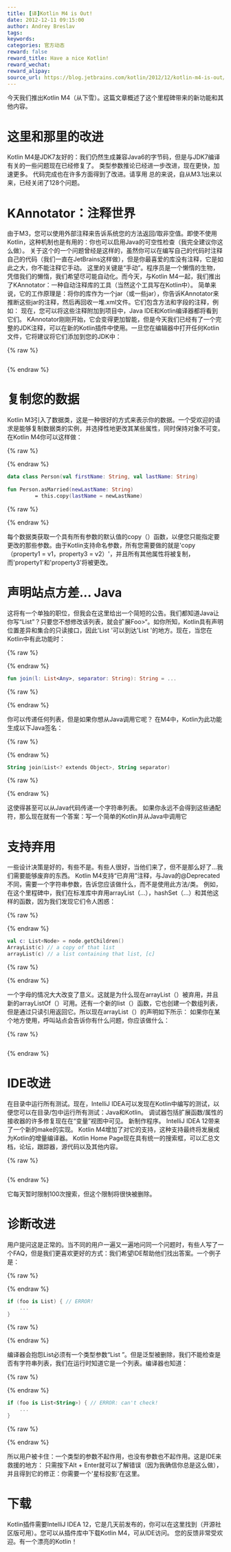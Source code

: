 ```yaml
---
title: [译]Kotlin M4 is Out!
date: 2012-12-11 09:15:00
author: Andrey Breslav
tags:
keywords:
categories: 官方动态
reward: false
reward_title: Have a nice Kotlin!
reward_wechat:
reward_alipay:
source_url: https://blog.jetbrains.com/kotlin/2012/12/kotlin-m4-is-out/
---
```


今天我们推出Kotlin M4（从下雪）。这篇文章概述了这个里程碑带来的新功能和其他内容。
# 这里和那里的改进

Kotlin M4是JDK7友好的：我们仍然生成兼容Java6的字节码，但是与JDK7编译有关的一些问题现在已经修复了。
类型参数推论已经进一步改进，现在更快，加速更多。
代码完成也在许多方面得到了改进。请享用
总的来说，自从M3.1出来以来，已经关闭了128个问题。
# KAnnotator：注释世界

由于M3，您可以使用外部注释来告诉系统您的方法返回/取非空值。即使不使用Kotlin，这种机制也是有用的：你也可以启用Java的可空性检查（我完全建议你这么做）。
关于这个的一个问题曾经是这样的，虽然你可以在编写自己的代码时注释自己的代码（我们一直在JetBrains这样做），但是你最喜爱的库没有注释，它是如此之大，你不能注释它手动。
这里的关键是“手动”。程序员是一个懒惰的生物，凭借我们的懒惰，我们希望尽可能自动化。而今天，与Kotlin M4一起，我们推出了KAnnotator：一种自动注释库的工具（当然这个工具写在Kotlin中）。
简单来说，它的工作原理是：将你的库作为一个jar（或一些jar），你告诉KAnnotator来推断这些jar的注释，然后再回收一堆.xml文件。它们包含方法和字段的注释，例如：
现在，您可以将这些注释附加到项目中，Java IDE和Kotlin编译器都将看到它们。
KAnnotator刚刚开始，它会变得更加智能，但是今天我们已经有了一个完整的JDK注释，可以在新的Kotlin插件中使用。一旦您在编辑器中打开任何Kotlin文件，它将建议将它们添加到您的JDK中：

{% raw %}
<p><a href="https://i0.wp.com/blog.jetbrains.com/kotlin/files/2012/12/JDK-annotations-1.png"><img alt="" class="aligncenter size-full wp-image-742" data-recalc-dims="1" sizes="(max-width: 610px) 100vw, 610px" src="https://i0.wp.com/blog.jetbrains.com/kotlin/files/2012/12/JDK-annotations-1.png?resize=610%2C53&amp;ssl=1" srcset="https://i0.wp.com/blog.jetbrains.com/kotlin/files/2012/12/JDK-annotations-1.png?resize=300%2C26&amp;ssl=1 300w, https://i0.wp.com/blog.jetbrains.com/kotlin/files/2012/12/JDK-annotations-1.png?w=610&amp;ssl=1 610w"/></a></p>
{% endraw %}

# 复制您的数据

Kotlin M3引入了数据类，这是一种很好的方式来表示你的数据。一个受欢迎的请求是能够复制数据类的实例，并选择性地更改其某些属性，同时保持对象不可变。
在Kotlin M4你可以这样做：

{% raw %}
<p></p>
{% endraw %}

```kotlin
data class Person(val firstName: String, val lastName: String)
 
fun Person.asMarried(newLastName: String)
         = this.copy(lastName = newLastName)
```

{% raw %}
<p></p>
{% endraw %}

每个数据类获取一个具有所有参数的默认值的copy（）函数，以便您只能指定要更改的那些参数。由于Kotlin支持命名参数，所有您需要做的就是'copy（property1 = v1，property3 = v2）'，并且所有其他属性将被复制，而'property1'和'property3'将被更改。
# 声明站点方差... Java

这将有一个单独的职位，但我会在这里给出一个简短的公告。我们都知道Java让你写“List”？只要您不想修改该列表，就会扩展Foo>“。如你所知，Kotlin具有声明位置差异和集合的只读接口，因此'List <String>'可以到达'List <Object>'的地方。现在，当您在Kotlin中有此功能时：

{% raw %}
<p></p>
{% endraw %}

```kotlin
fun join(l: List<Any>, separator: String): String = ...
```

{% raw %}
<p></p>
{% endraw %}

你可以传递任何列表，但是如果你想从Java调用它呢？
在M4中，Kotlin为此功能生成以下Java签名：

{% raw %}
<p></p>
{% endraw %}

```kotlin
String join(List<? extends Object>, String separator)
```

{% raw %}
<p></p>
{% endraw %}

这使得甚至可以从Java代码传递一个字符串列表。
如果你永远不会得到这些通配符，那么现在就有一个答案：写一个简单的Kotlin并从Java中调用它
# 支持弃用

一些设计决策是好的，有些不是。有些人很好，当他们来了，但不是那么好了...我们需要能够废弃的东西。 Kotlin M4支持“已弃用”注释，与Java的@Deprecated不同，需要一个字符串参数，告诉您应该做什么，而不是使用此方法/类。
例如，在这个里程碑中，我们在标准库中弃用arrayList（...），hashSet（...）和其他这样的函数，因为我们发现它们令人困惑：

{% raw %}
<p></p>
{% endraw %}

```kotlin
val c: List<Node> = node.getChildren()
ArrayList(c) // a copy of that list
arrayList(c) // a list containing that list, [c]
```

{% raw %}
<p></p>
{% endraw %}

一个字母的情况大大改变了意义。这就是为什么现在arrayList（）被弃用，并且新的arrayListOf（）可用。还有一个新的list（）函数，它也创建一个数组列表，但是通过只读引用返回它。所以现在arrayList（）的声明如下所示：
如果你在某个地方使用，呼叫站点会告诉你有什么问题，你应该做什么：

{% raw %}
<p><a href="https://i0.wp.com/blog.jetbrains.com/kotlin/files/2012/12/deprecated.png"><img alt="" class="aligncenter size-full wp-image-745" data-recalc-dims="1" sizes="(max-width: 617px) 100vw, 617px" src="https://i0.wp.com/blog.jetbrains.com/kotlin/files/2012/12/deprecated.png?resize=617%2C79&amp;ssl=1" srcset="https://i0.wp.com/blog.jetbrains.com/kotlin/files/2012/12/deprecated.png?resize=300%2C38&amp;ssl=1 300w, https://i0.wp.com/blog.jetbrains.com/kotlin/files/2012/12/deprecated.png?w=617&amp;ssl=1 617w"/></a></p>
{% endraw %}

# IDE改进

在目录中运行所有测试。现在，IntelliJ IDEA可以发现在Kotlin中编写的测试，以便您可以在目录/包中运行所有测试：Java和Kotlin。
调试器包括扩展函数/属性的接收器的许多修复现在在“变量”视图中可见。
新制作程序。 IntelliJ IDEA 12带来了一个新的make的实现。 Kotlin M4增加了对它的支持，这种支持最终将发展成为Kotlin的增量编译器。
Kotlin Home Page现在具有统一的搜索框，可以汇总文档，论坛，跟踪器，源代码以及其他内容。

{% raw %}
<p><a href="https://i0.wp.com/blog.jetbrains.com/kotlin/files/2012/12/Search.png"><img alt="" class="aligncenter size-full wp-image-747" data-recalc-dims="1" sizes="(max-width: 690px) 100vw, 690px" src="https://i0.wp.com/blog.jetbrains.com/kotlin/files/2012/12/Search.png?resize=640%2C318&amp;ssl=1" srcset="https://i0.wp.com/blog.jetbrains.com/kotlin/files/2012/12/Search.png?resize=300%2C149&amp;ssl=1 300w, https://i0.wp.com/blog.jetbrains.com/kotlin/files/2012/12/Search.png?w=690&amp;ssl=1 690w"/></a></p>
{% endraw %}

它每天暂时限制100次搜索，但这个限制将很快被删除。
# 诊断改进

用户提问这是正常的。当不同的用户一遍又一遍地问同一个问题时，有些人写了一个FAQ，但是我们更喜欢更好的方式：我们希望IDE帮助他们找出答案。一个例子是：

{% raw %}
<p></p>
{% endraw %}

```kotlin
if (foo is List) { // ERROR!
    ...
}
```

{% raw %}
<p></p>
{% endraw %}

编译器会抱怨List必须有一个类型参数“List <String>”。但是泛型被删除，我们不能检查是否有字符串列表，我们在运行时知道它是一个列表。编译器也知道：

{% raw %}
<p></p>
{% endraw %}

```kotlin
if (foo is List<String>) { // ERROR: can't check!
    ...
}
```

{% raw %}
<p></p>
{% endraw %}

所以用户被卡住：一个类型的参数不起作用，也没有参数也不起作用。这是IDE来救援的地方：
只需按下Alt + Enter就可以了解错误（因为我确信你总是这么做），并且得到它的修正：你需要一个'星标投影'在这里。
# 下载

Kotlin插件需要IntelliJ IDEA 12，它是几天前发布的，你可以在这里找到（开源社区版可用）。您可以从插件库中下载Kotlin M4，可从IDE访问。
您的反馈非常受欢迎。有一个漂亮的Kotlin！
